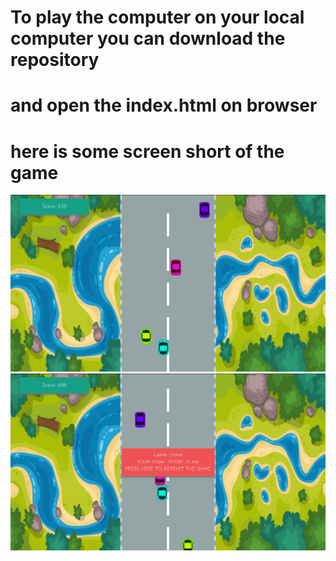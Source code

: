  # To play the computer on your local computer you can download the repository 
 # and open the index.html on browser
 # here is some screen short of the game
![](images/image2.png)
![](images/image1.png)

